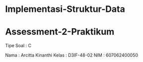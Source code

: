 # Implementasi-Struktur-Data
# Assessment-2-Praktikum

Tipe Soal : C

Nama    : Arcitta Kinanthi
Kelas   : D3IF-48-02
NIM     : 607062400050